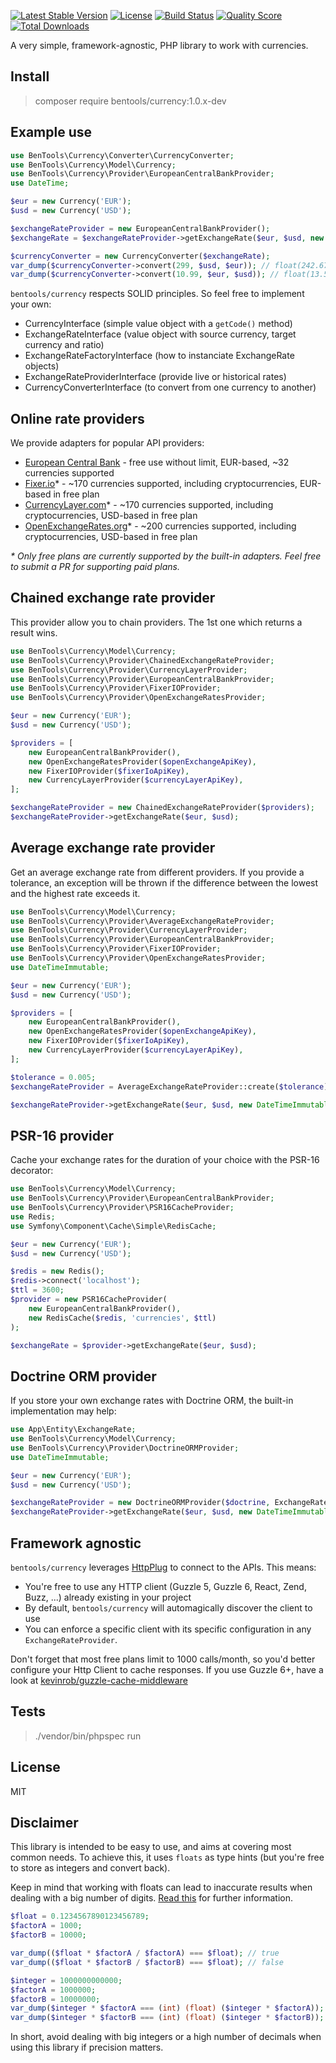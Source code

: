 [![Latest Stable Version](https://poser.pugx.org/bentools/currency/v/stable)](https://packagist.org/packages/bentools/currency)
[![License](https://poser.pugx.org/bentools/currency/license)](https://packagist.org/packages/bentools/currency)
[![Build Status](https://img.shields.io/travis/bpolaszek/currency/master.svg?style=flat-square)](https://travis-ci.org/bpolaszek/currency)
[![Quality Score](https://img.shields.io/scrutinizer/g/bpolaszek/currency.svg?style=flat-square)](https://scrutinizer-ci.com/g/bpolaszek/currency)
[![Total Downloads](https://poser.pugx.org/bentools/currency/downloads)](https://packagist.org/packages/bentools/currency)

A very simple, framework-agnostic, PHP library to work with currencies.

## Install

> composer require bentools/currency:1.0.x-dev

## Example use

```php
use BenTools\Currency\Converter\CurrencyConverter;
use BenTools\Currency\Model\Currency;
use BenTools\Currency\Provider\EuropeanCentralBankProvider;
use DateTime;

$eur = new Currency('EUR');
$usd = new Currency('USD');

$exchangeRateProvider = new EuropeanCentralBankProvider();
$exchangeRate = $exchangeRateProvider->getExchangeRate($eur, $usd, new DateTime('yesterday'));

$currencyConverter = new CurrencyConverter($exchangeRate);
var_dump($currencyConverter->convert(299, $usd, $eur)); // float(242.67510753997)
var_dump($currencyConverter->convert(10.99, $eur, $usd)); // float(13.540779)
```

`bentools/currency` respects SOLID principles. So feel free to implement your own:

- CurrencyInterface (simple value object with a `getCode()` method)
- ExchangeRateInterface (value object with source currency, target currency and ratio)
- ExchangeRateFactoryInterface (how to instanciate ExchangeRate objects)
- ExchangeRateProviderInterface (provide live or historical rates)
- CurrencyConverterInterface (to convert from one currency to another)

## Online rate providers

We provide adapters for popular API providers:

- [European Central Bank](https://www.ecb.europa.eu/stats/policy_and_exchange_rates/euro_reference_exchange_rates/html/index.en.html) - free use without limit, EUR-based, ~32 currencies supported
- [Fixer.io](https://fixer.io/)* - ~170 currencies supported, including cryptocurrencies, EUR-based in free plan
- [CurrencyLayer.com](https://fixer.io/)* - ~170 currencies supported, including cryptocurrencies, USD-based in free plan
- [OpenExchangeRates.org](https://fixer.io/)* - ~200 currencies supported, including cryptocurrencies, USD-based in free plan

_\* Only free plans are currently supported by the built-in adapters. Feel free to submit a PR for supporting paid plans._

## Chained exchange rate provider

This provider allow you to chain providers. The 1st one which returns a result wins.

```php
use BenTools\Currency\Model\Currency;
use BenTools\Currency\Provider\ChainedExchangeRateProvider;
use BenTools\Currency\Provider\CurrencyLayerProvider;
use BenTools\Currency\Provider\EuropeanCentralBankProvider;
use BenTools\Currency\Provider\FixerIOProvider;
use BenTools\Currency\Provider\OpenExchangeRatesProvider;

$eur = new Currency('EUR');
$usd = new Currency('USD');

$providers = [
    new EuropeanCentralBankProvider(),
    new OpenExchangeRatesProvider($openExchangeApiKey),
    new FixerIOProvider($fixerIoApiKey),
    new CurrencyLayerProvider($currencyLayerApiKey),
];

$exchangeRateProvider = new ChainedExchangeRateProvider($providers);
$exchangeRateProvider->getExchangeRate($eur, $usd);
```

## Average exchange rate provider

Get an average exchange rate from different providers. If you provide a tolerance, an exception will be thrown if the difference between the lowest and the highest rate exceeds it.

```php
use BenTools\Currency\Model\Currency;
use BenTools\Currency\Provider\AverageExchangeRateProvider;
use BenTools\Currency\Provider\CurrencyLayerProvider;
use BenTools\Currency\Provider\EuropeanCentralBankProvider;
use BenTools\Currency\Provider\FixerIOProvider;
use BenTools\Currency\Provider\OpenExchangeRatesProvider;
use DateTimeImmutable;

$eur = new Currency('EUR');
$usd = new Currency('USD');

$providers = [
    new EuropeanCentralBankProvider(),
    new OpenExchangeRatesProvider($openExchangeApiKey),
    new FixerIOProvider($fixerIoApiKey),
    new CurrencyLayerProvider($currencyLayerApiKey),
];

$tolerance = 0.005;
$exchangeRateProvider = AverageExchangeRateProvider::create($tolerance)->withProviders(...$providers);

$exchangeRateProvider->getExchangeRate($eur, $usd, new DateTimeImmutable('2018-03-29'))->getRatio();
```

## PSR-16 provider

Cache your exchange rates for the duration of your choice with the PSR-16 decorator:

```php
use BenTools\Currency\Model\Currency;
use BenTools\Currency\Provider\EuropeanCentralBankProvider;
use BenTools\Currency\Provider\PSR16CacheProvider;
use Redis;
use Symfony\Component\Cache\Simple\RedisCache;

$eur = new Currency('EUR');
$usd = new Currency('USD');

$redis = new Redis();
$redis->connect('localhost');
$ttl = 3600;
$provider = new PSR16CacheProvider(
    new EuropeanCentralBankProvider(), 
    new RedisCache($redis, 'currencies', $ttl)
);

$exchangeRate = $provider->getExchangeRate($eur, $usd);
```

## Doctrine ORM provider

If you store your own exchange rates with Doctrine ORM, the built-in implementation may help:

```php
use App\Entity\ExchangeRate;
use BenTools\Currency\Model\Currency;
use BenTools\Currency\Provider\DoctrineORMProvider;
use DateTimeImmutable;

$eur = new Currency('EUR');
$usd = new Currency('USD');

$exchangeRateProvider = new DoctrineORMProvider($doctrine, ExchangeRate::class);
$exchangeRateProvider->getExchangeRate($eur, $usd, new DateTimeImmutable('2018-03-29'))->getRatio();
``` 

## Framework agnostic

`bentools/currency` leverages  [HttpPlug](http://docs.php-http.org/en/latest/) to connect to the APIs. This means:

- You're free to use any HTTP client (Guzzle 5, Guzzle 6, React, Zend, Buzz, ...) already existing in your project
- By default, `bentools/currency` will automagically discover the client to use
- You can enforce a specific client with its specific configuration in any `ExchangeRateProvider`.

Don't forget that most free plans limit to 1000 calls/month, so you'd better configure your Http Client to cache responses. If you use Guzzle 6+, have a look at [kevinrob/guzzle-cache-middleware](https://github.com/Kevinrob/guzzle-cache-middleware)

## Tests

> ./vendor/bin/phpspec run

## License

MIT


## Disclaimer

This library is intended to be easy to use, and aims at covering most common needs. To achieve this, it uses `floats` as type hints (but you're free to store as integers and convert back).

Keep in mind that working with floats can lead to inaccurate results when dealing with a big number of digits. [Read this](https://stackoverflow.com/questions/3730019/why-not-use-double-or-float-to-represent-currency) for further information.

```php
$float = 0.1234567890123456789;
$factorA = 1000;
$factorB = 10000;

var_dump(($float * $factorA / $factorA) === $float); // true
var_dump(($float * $factorB / $factorB) === $float); // false

$integer = 1000000000000;
$factorA = 1000000;
$factorB = 10000000;
var_dump($integer * $factorA === (int) (float) ($integer * $factorA)); // true
var_dump($integer * $factorB === (int) (float) ($integer * $factorB)); // false
```

In short, avoid dealing with big integers or a high number of decimals when using this library if precision matters.